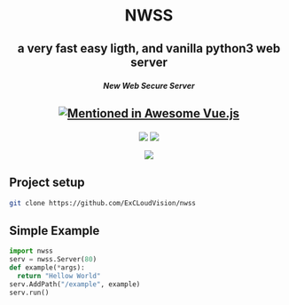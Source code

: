 <h1 align="center">NWSS</h1>
<h2 align="center">

  a very fast easy ligth, and vanilla python3 web server
  
</h2>
<h5 align="center">
  New Web Secure Server
  
</h5>


<h2 align="center">

[![Mentioned in Awesome Vue.js](https://awesome.re/mentioned-badge.svg)](https://github.com/ExCLoudVision)

</h2>

<p align="center">

<img src="https://img.shields.io/static/v1?label=made%20with&message=the%20%3C3&color=critical" >
  
<img src="https://img.shields.io/static/v1?label=python&message=100&color=blue">
</p>
<p align="center">
<img src="https://media.discordapp.net/attachments/862807476277346356/869354366140842024/nwss_logo.png?width=597&height=597">
</p>

## Project setup

```bash
git clone https://github.com/ExCLoudVision/nwss  
```

## Simple Example

```py
import nwss
serv = nwss.Server(80)
def example(*args):
  return "Hellow World"
serv.AddPath("/example", example)
serv.run()
```
